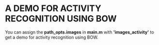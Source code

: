 # A DEMO FOR ACTIVITY RECOGNITION USING BOW

You can assign the **path_opts.images** in **main.m** with **'images_activity'** to get a demo for activity recognition using BOW.  
